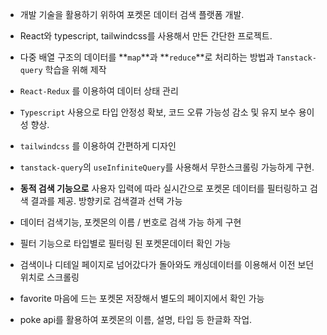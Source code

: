 - 개발 기술을 활용하기 위하여 포켓몬 데이터 검색 플랫폼 개발.
- React와 typescript, tailwindcss를 사용해서 만든 간단한 프로젝트.
- 다중 배열 구조의 데이터를 **`map`**과 **`reduce`**로 처리하는 방법과 `Tanstack-query` 학습을 위해 제작

- `React-Redux` 를 이용하여 데이터 상태 관리
- `Typescript` 사용으로 타입 안정성 확보, 코드 오류 가능성 감소 및 유지 보수 용이성 향상.
- `tailwindcss` 를 이용하여 간편하게 디자인
- `tanstack-query`의 `useInfiniteQuery`를 사용해서 무한스크롤링 가능하게 구현.

- **동적 검색 기능으로** 사용자 입력에 따라 실시간으로 포켓몬 데이터를 필터링하고 검색 결과를 제공. 방향키로 검색결과 선택 가능
- 데이터 검색기능, 포켓몬의 이름 / 번호로 검색 가능 하게 구현
- 필터 기능으로 타입별로 필터링 된 포켓몬데이터 확인 가능
- 검색이나 디테일 페이지로 넘어갔다가 돌아와도 캐싱데이터를 이용해서 이전 보던 위치로 스크롤링
- favorite 마음에 드는 포켓몬 저장해서 별도의 페이지에서 확인 가능
- poke api를 활용하여 포켓몬의 이름, 설명, 타입 등 한글화 작업.